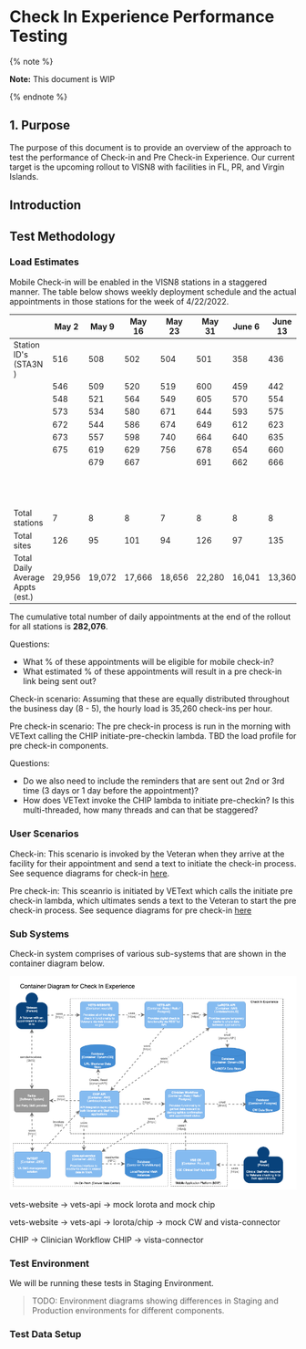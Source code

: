 # Check In Experience Performance Testing

{% note %}

**Note:** This document is WIP

{% endnote %}

## 1. Purpose

The purpose of this document is to provide an overview of the approach to test the performance of Check-in and Pre Check-in Experience. Our current target is the upcoming rollout to VISN8 with facilities in FL, PR, and Virgin Islands.

## Introduction


## Test Methodology

### Load Estimates

Mobile Check-in will be enabled in the VISN8 stations in a staggered manner. The table below shows weekly deployment schedule and the actual appointments in those stations for the week of 4/22/2022.

|                                  | **May 2** | **May 9** | **May 16** | **May 23** | **May 31** | **June 6** | **June 13** | **June 20** | **June 27** | **July 5** | **July 11** | **July 18** | **July 25** | **Aug 1** | **Aug 8** | **Aug 15** | **Aug 22** |
|----------------------------------|-----------|-----------|------------|------------|------------|------------|-------------|-------------|-------------|------------|-------------|-------------|-------------|-----------|-----------|------------|------------|
| Station ID's (STA3N )            | 516       | 508       | 502        | 504        | 501        | 358        | 436         | 589         | 437         | 537        | 506         | 596         | 558         | 512       | 460       | 526        | 402        |
|                                  | 546       | 509       | 520        | 519        | 600        | 459        | 442         | 657         | 438         | 550        | 515         | 603         | 565         | 517       | 503       | 528        | 405        |
|                                  | 548       | 521       | 564        | 549        | 605        | 570        | 554         |             | 568         | 556        | 538         | 614         | 590         | 540       | 529       | 561        | 518        |
|                                  | 573       | 534       | 580        | 671        | 644        | 593        | 575         |             | 618         | 578        | 539         | 621         | 637         | 581       | 542       | 620        | 523        |
|                                  | 672       | 544       | 586        | 674        | 649        | 612        | 623         |             | 636         | 585        | 541         | 626         | 652         | 613       | 562       | 630        | 608        |
|                                  | 673       | 557       | 598        | 740        | 664        | 640        | 635         |             | 656         | 607        | 552         |             | 658         | 688       | 595       | 632        | 631        |
|                                  | 675       | 619       | 629        | 756        | 678        | 654        | 660         |             |             | 676        | 553         |             | 659         |           | 642       |            | 650        |
|                                  |           | 679       | 667        |            | 691        | 662        | 666         |             |             | 695        | 583         |             |             |           | 646       |            | 689        |
|                                  |           |           |            |            |            |            |             |             |             |            | 610         |             |             |           | 693       |            |            |
|                                  |           |           |            |            |            |            |             |             |             |            | 655         |             |             |           |           |            |            |
|                                  |           |           |            |            |            |            |             |             |             |            | 757         |             |             |           |           |            |            |
| Total stations                   | 7         | 8         | 8          | 7          | 8          | 8          | 8           | 2           | 6           | 8          | 11          | 5           | 7           | 6         | 9         | 6          | 8          |
| Total sites                      | 126       | 95        | 101        | 94         | 126        | 97         | 135         | 81          | 109         | 71         | 130         | 76          | 71          | 62        | 81        | 106        | 85         |
| Total Daily Average Appts (est.) | 29,956    | 19,072    | 17,666     | 18,656     | 22,280     | 16,041     | 13,360      | 11,370      | 14,242      | 15,591     | 24,089      | 12,580      | 18,841      | 8,909     | 12,493    | 14,213     | 12,717     |


The cumulative total number of daily appointments at the end of the rollout for all stations is **282,076**.

Questions:
- What % of these appointments will be eligible for mobile check-in?
- What estimated % of these appointments will result in a pre check-in link being sent out?

Check-in scenario: Assuming that these are equally distributed throughout the business day (8 - 5), the hourly load is 35,260 check-ins per hour.

Pre check-in scenario: The pre check-in process is run in the morning with VEText calling the CHIP initiate-pre-checkin lambda. TBD the load profile for pre check-in components.

Questions:
- Do we also need to include the reminders that are sent out 2nd or 3rd time (3 days or 1 day before the appointment)?
- How does VEText invoke the CHIP lambda to initiate pre-checkin? Is this multi-threaded, how many threads and can that be staggered?


### User Scenarios
Check-in: This scenario is invoked by the Veteran when they arrive at the facility for their appointment and send a text to initiate the check-in process. See sequence diagrams for check-in [here](../architecture-diagrams/sequenceDiagram_checkInExp.md).

Pre check-in: This sceanrio is initiated by VEText which calls the initiate pre check-in lambda, which ultimates sends a text to the Veteran to start the pre check-in process. See sequence diagrams for pre check-in [here](../architecture-diagrams/sequenceDiagram_preCheckInExp.md)


### Sub Systems

Check-in system comprises of various sub-systems that are shown in the container diagram below.

![C4 Container Diagram for check-in experience](../architecture-diagrams/containerDiagram_checkInExp.png "Check In Experience container diagram")


vets-website → vets-api → mock lorota and mock chip

vets-website → vets-api → lorota/chip → mock CW and vista-connector

CHIP → Clinician Workflow
CHIP → vista-connector




### Test Environment

We will be running these tests in Staging Environment.

> TODO: Environment diagrams showing differences in Staging and Production environments for different components.

### Test Data Setup


